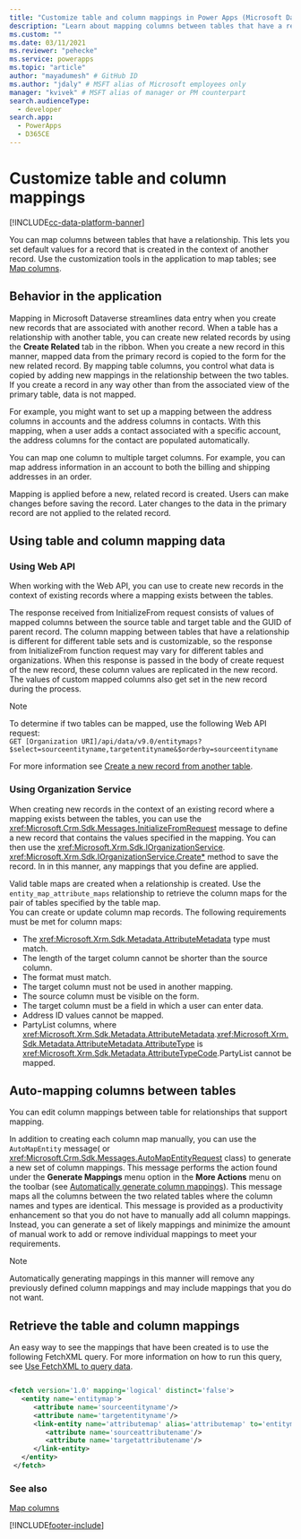 ```yaml
---
title: "Customize table and column mappings in Power Apps (Microsoft Dataverse) | Microsoft Docs" # Intent and product brand in a unique string of 43-59 chars including spaces
description: "Learn about mapping columns between tables that have a relationship in Power Apps. This lets you set default values for a record that is created in the context of another record." # 115-145 characters including spaces. This abstract displays in the search result.
ms.custom: ""
ms.date: 03/11/2021
ms.reviewer: "pehecke"
ms.service: powerapps
ms.topic: "article"
author: "mayadumesh" # GitHub ID
ms.author: "jdaly" # MSFT alias of Microsoft employees only
manager: "kvivek" # MSFT alias of manager or PM counterpart
search.audienceType: 
  - developer
search.app: 
  - PowerApps
  - D365CE
---
```

# Customize table and column mappings

[!INCLUDE[cc-data-platform-banner](../../includes/cc-data-platform-banner.md)]

You can map columns between tables that have a relationship. This lets you set default values for a record that is created in the context of another record. Use the customization tools in the application to map tables; see [Map columns](../../maker/data-platform/map-entity-fields.md).

## Behavior in the application

 Mapping in Microsoft Dataverse streamlines data entry when you create new records that are associated with another record. When a table has a relationship with another table, you can create new related records by using the **Create Related** tab in the ribbon. When you create a new record in this manner, mapped data from the primary  record is copied to the form for the new related record. By mapping table columns, you control what data is copied by adding new mappings in the relationship between the two tables. If you create a record in any way other than from the associated view of the primary table, data is not mapped.  

 For example, you might want to set up a mapping between the address columns in accounts and the address columns in contacts. With this mapping, when a user adds a contact associated with a specific account, the address columns for the contact are populated automatically.  

 You can map one column to multiple target columns. For example, you can map address information in an account to both the billing and shipping addresses in an order.  

 Mapping is applied before a new, related record is created. Users can make changes before saving the record. Later changes to the data in the primary record are not applied to the related record.  

## Using table and column mapping data

### Using Web API

When working with the Web API, you can use <xref href="Microsoft.Dynamics.CRM.InitializeFrom?text=InitializeFrom Function" /> to create new records in the context of existing records where a mapping exists between the tables. 

The response received from InitializeFrom request consists of values of mapped columns between the source table and target table and the GUID of parent record. The column mapping between tables that have a relationship is different for different table sets and is customizable, so the response from InitializeFrom function request may vary for different tables and organizations. When this response is passed in the body of create request of the new record, these column values are replicated in the new record. The values of custom mapped columns also get set in the new record during the process.

> [!NOTE] 
> To determine if two tables can be mapped, use the following Web API request:<br/>`GET [Organization URI]/api/data/v9.0/entitymaps?$select=sourceentityname,targetentityname&$orderby=sourceentityname`

For more information see [Create a new record from another table](webapi/create-entity-web-api.md#create-a-new-entity-record-from-another-entity).

### Using Organization Service

 When creating new records in the context of an existing record where a mapping exists between the tables, you can use the 
 <xref:Microsoft.Crm.Sdk.Messages.InitializeFromRequest> message to define a new record that contains the values specified in the mapping. You can then use the 
<xref:Microsoft.Xrm.Sdk.IOrganizationService>.
 <xref:Microsoft.Xrm.Sdk.IOrganizationService.Create*> method to save the record. In in this manner, any mappings that you define are applied.  

 Valid table maps are created when a relationship is created. Use the `entity_map_attribute_maps` relationship to retrieve the column maps for the pair of tables specified by the table map.  
 You can create or update column map records. The following requirements must be met for column maps:  
- The <xref:Microsoft.Xrm.Sdk.Metadata.AttributeMetadata> type must match.
- The length of the target column cannot be shorter than the source column.
- The format must match.
- The target column must not be used in another mapping.
- The source column must be visible on the form.
- The target column must be a field in which a user can enter data.
- Address ID values cannot be mapped.
- PartyList columns, where <xref:Microsoft.Xrm.Sdk.Metadata.AttributeMetadata>.<xref:Microsoft.Xrm.Sdk.Metadata.AttributeMetadata.AttributeType> is <xref:Microsoft.Xrm.Sdk.Metadata.AttributeTypeCode>.PartyList cannot be mapped.

<a name="bkmk_Automapping"></a>

## Auto-mapping columns between tables

 You can edit column mappings between table for relationships that support mapping. 

 In addition to creating each column map manually, you can use the 
 `AutoMapEntity` message(<xref href="Microsoft.Dynamics.CRM.AutoMapEntity?text=AutoMapEntity Action" /> or <xref:Microsoft.Crm.Sdk.Messages.AutoMapEntityRequest> class) to generate a new set of column mappings. This message performs the action found under the **Generate Mappings** menu option in the **More Actions** menu on the toolbar (see [Automatically generate column mappings](../../maker/data-platform/map-entity-fields.md#automatically-generate-column-mappings)). This message maps all the columns between the two related tables where the column names and types are identical. This message is provided as a productivity enhancement so that you do not have to manually add all column mappings. Instead, you can generate a set of likely mappings and minimize the amount of manual work to add or remove individual mappings to meet your requirements.

> [!NOTE]
> Automatically generating mappings in this manner will remove any previously defined column mappings and may include mappings that you do not want.  

<a name="BKMK_mapping"></a>

## Retrieve the table and column mappings

 An easy way to see the mappings that have been created is to use the following FetchXML query. For more information on how to run this query, see [Use FetchXML to query data](use-fetchxml-construct-query.md).

```xml

<fetch version='1.0' mapping='logical' distinct='false'>
   <entity name='entitymap'>
      <attribute name='sourceentityname'/>
      <attribute name='targetentityname'/>
      <link-entity name='attributemap' alias='attributemap' to='entitymapid' from='entitymapid' link-type='inner'>
         <attribute name='sourceattributename'/>
         <attribute name='targetattributename'/>
      </link-entity>
   </entity>
 </fetch>
```

### See also

 [Map columns](../../maker/data-platform/map-entity-fields.md)


[!INCLUDE[footer-include](../../includes/footer-banner.md)]